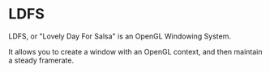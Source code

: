 LDFS
====

LDFS, or "Lovely Day For Salsa" is an OpenGL Windowing System.

It allows you to create a window with an OpenGL context, and then maintain a steady framerate.

